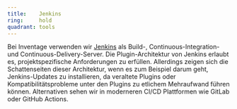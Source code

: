 ```yaml
---
title:    Jenkins  
ring:     hold  
quadrant: tools
---
```


Bei Inventage verwenden wir [Jenkins][jenkins] als Build-, Continuous-Integration- und Continuous-Delivery-Server. Die
Plugin-Architektur von Jenkins erlaubt es, projektspezifische Anforderungen zu erfüllen. Allerdings zeigen sich
die Schattenseiten dieser Architektur, wenn es zum Beispiel darum geht, Jenkins-Updates zu installieren, da veraltete
Plugins oder Kompatibilitätsprobleme unter den Plugins zu etlichem Mehraufwand führen können. Alternativen sehen wir in
moderneren CI/CD Plattformen wie GitLab oder GitHub Actions.

[jenkins]: https://www.jenkins.io/
